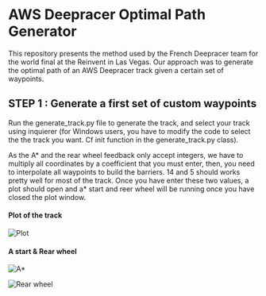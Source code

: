 # AWS Deepracer Optimal Path Generator

This repository presents the method used by the French Deepracer team for the world final at the Reinvent in Las Vegas. 
Our approach was to generate the optimal path of an AWS Deepracer track given a certain set of waypoints.



##  STEP 1 : Generate a first set of custom waypoints

Run the generate_track.py file to generate the track, and select your track using inquierer (for Windows users, you have to modify the code to select the the track you want. Cf init function in the generate_track.py class).  

As the A* and the rear wheel feedback only accept integers, we have to multiply all coordinates by a coefficient that you must enter, then, you need to interpolate all waypoints to build the barriers. 14 and 5 should works pretty well for most of the track. 
Once you have enter these two values, a plot should open and a* start and reer wheel will be running once you have closed the plot window.

#### Plot of the track 
![Plot](https://github.com/matrousseau/AWS-Deepracer-Optimal-Path-Generator/blob/master/CubicSpline/IMG/plot%20of%20the%20track.png)

#### A start & Rear wheel
![A*](https://github.com/matrousseau/AWS-Deepracer-Optimal-Path-Generator/blob/master/CubicSpline/IMG/a*.png)

![Rear wheel](https://github.com/matrousseau/AWS-Deepracer-Optimal-Path-Generator/blob/master/CubicSpline/IMG/rear%20wheel%20feedback.png)


